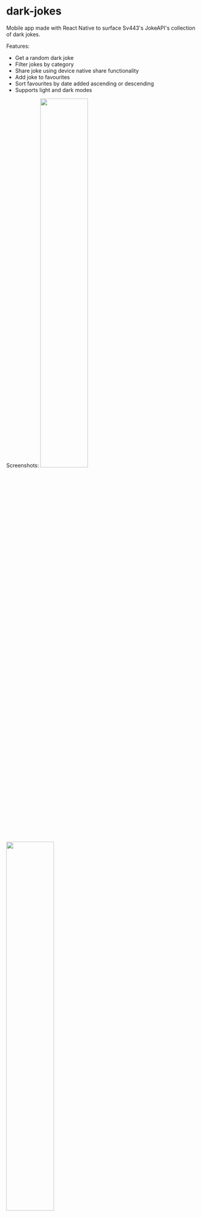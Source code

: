# dark-jokes

Mobile app made with React Native to surface Sv443's JokeAPI's collection of dark jokes.

Features:
- Get a random dark joke
- Filter jokes by category
- Share joke using device native share functionality
- Add joke to favourites
- Sort favourites by date added ascending or descending
- Supports light and dark modes

Screenshots:
<img src="https://github.com/jadbarakat/dark-jokes/assets/68382811/ff997457-9468-4484-bfea-46d6508d27f5" width="50%" height="50%">

<img src="https://github.com/jadbarakat/dark-jokes/assets/68382811/93baba09-c74e-49a5-9e30-c2d62580ad72" width="50%" height="50%">

<img src="https://github.com/jadbarakat/dark-jokes/assets/68382811/36735933-bd8c-400d-9d63-607ff05cee6c" width="50%" height="50%">

<img src="https://github.com/jadbarakat/dark-jokes/assets/68382811/1a2f9928-6c4c-4076-9c76-443ad2351bf5" width="50%" height="50%">

<img src="https://github.com/jadbarakat/dark-jokes/assets/68382811/4c3db1c4-6e6d-4cbe-a6cc-8d528c2a8693" width="50%" height="50%">

<img src="https://github.com/jadbarakat/dark-jokes/assets/68382811/335976f4-c104-4fdd-91bf-e5eff1147bd8" width="50%" height="50%">

